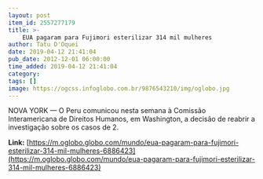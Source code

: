 ```yaml
---
layout: post
item_id: 2557277179
title: >-
    EUA pagaram para Fujimori esterilizar 314 mil mulheres
author: Tatu D'Oquei
date: 2019-04-12 21:41:04
pub_date: 2012-12-01 06:00:00
time_added: 2019-04-12 21:41:04
category: 
tags: []
image: https://ogcss.infoglobo.com.br/9876543210/img/oglobo.jpg
---
```


NOVA YORK — O Peru comunicou nesta semana à Comissão Interamericana de Direitos Humanos, em Washington, a decisão de reabrir a investigação sobre os casos de 2.

**Link:** [https://m.oglobo.globo.com/mundo/eua-pagaram-para-fujimori-esterilizar-314-mil-mulheres-6886423](https://m.oglobo.globo.com/mundo/eua-pagaram-para-fujimori-esterilizar-314-mil-mulheres-6886423)

